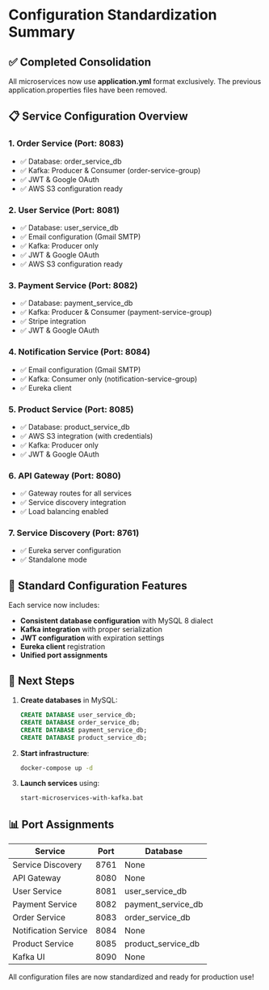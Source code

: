 # Configuration Standardization Summary

## ✅ Completed Consolidation

All microservices now use **application.yml** format exclusively. The previous application.properties files have been removed.

## 📋 Service Configuration Overview

### 1. **Order Service** (Port: 8083)
- ✅ Database: order_service_db
- ✅ Kafka: Producer & Consumer (order-service-group)
- ✅ JWT & Google OAuth
- ✅ AWS S3 configuration ready

### 2. **User Service** (Port: 8081)
- ✅ Database: user_service_db
- ✅ Email configuration (Gmail SMTP)
- ✅ Kafka: Producer only
- ✅ JWT & Google OAuth
- ✅ AWS S3 configuration ready

### 3. **Payment Service** (Port: 8082)
- ✅ Database: payment_service_db
- ✅ Kafka: Producer & Consumer (payment-service-group)
- ✅ Stripe integration
- ✅ JWT & Google OAuth

### 4. **Notification Service** (Port: 8084)
- ✅ Email configuration (Gmail SMTP)
- ✅ Kafka: Consumer only (notification-service-group)
- ✅ Eureka client

### 5. **Product Service** (Port: 8085)
- ✅ Database: product_service_db
- ✅ AWS S3 integration (with credentials)
- ✅ Kafka: Producer only
- ✅ JWT & Google OAuth

### 6. **API Gateway** (Port: 8080)
- ✅ Gateway routes for all services
- ✅ Service discovery integration
- ✅ Load balancing enabled

### 7. **Service Discovery** (Port: 8761)
- ✅ Eureka server configuration
- ✅ Standalone mode

## 🔧 Standard Configuration Features

Each service now includes:
- **Consistent database configuration** with MySQL 8 dialect
- **Kafka integration** with proper serialization
- **JWT configuration** with expiration settings
- **Eureka client** registration
- **Unified port assignments**

## 🚀 Next Steps

1. **Create databases** in MySQL:
   ```sql
   CREATE DATABASE user_service_db;
   CREATE DATABASE order_service_db;
   CREATE DATABASE payment_service_db;
   CREATE DATABASE product_service_db;
   ```

2. **Start infrastructure**:
   ```bash
   docker-compose up -d
   ```

3. **Launch services** using:
   ```bash
   start-microservices-with-kafka.bat
   ```

## 📊 Port Assignments

| Service | Port | Database |
|---------|------|----------|
| Service Discovery | 8761 | None |
| API Gateway | 8080 | None |
| User Service | 8081 | user_service_db |
| Payment Service | 8082 | payment_service_db |
| Order Service | 8083 | order_service_db |
| Notification Service | 8084 | None |
| Product Service | 8085 | product_service_db |
| Kafka UI | 8090 | None |

All configuration files are now standardized and ready for production use!
